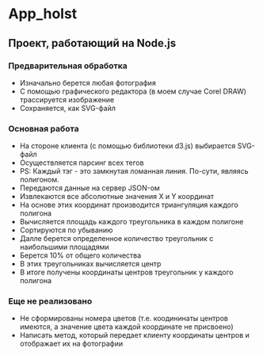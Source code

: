 # App_holst
<h2>Проект, работающий на Node.js</h2>
<h3>Предварительная обработка</h3>
<ul>
  <li>Изначально берется любая фотография</li>
  <li>С помощью графического редактора (в моем случае Corel DRAW) трассируется изображение</li>
  <li>Сохраняется, как SVG-файл</li>
</ul>
<h3>Основная работа</h3>
<ul>
  <li>На стороне клиента (с помощью библиотеки d3.js) выбирается SVG-файл</li>
  <li>Осуществляется парсинг всех тегов <path></li>
  <li>PS: Каждый тэг <path> - это замкнутая ломанная линия. По-сути, являясь полигоном.</li>
  <li>Передаются данные на сервер JSON-ом</li>
  <li>Извлекаются все абсолютные значения X и Y координат</li>
  <li>На основе этих координат производится триангуляция каждого полигона</li>
  <li>Вычисляется площадь каждого треугольника в каждом полигоне</li>
  <li>Сортируются по убыванию</li>
  <li>Далле берется определенное количество треугольник с наибольшими площадями</li>
  <li>Берется 10% от общего количества</li>
  <li>В этих треугольниках вычисляется центр</li>
  <li>В итоге получены координаты центров треугольник у каждого полигона</li>
</ul>
<h3>Еще не реализовано</h3>
<ul>
  <li>Не сформированы номера цветов (т.е. коодининаты центров имеются, а значение цвета каждой координате не присвоено)</li>
  <li>Написать метод, который передает клиенту координаты центров и отображает их на фотографии</li>
</ul>
